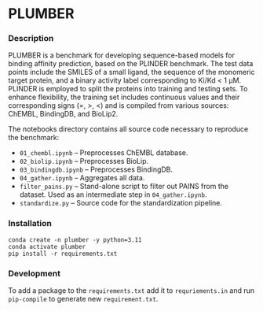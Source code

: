 # PLUMBER
### Description
PLUMBER is a benchmark for developing sequence-based models for binding affinity prediction, based on the PLINDER benchmark. The test data points include the SMILES of a small ligand, the sequence of the monomeric target protein, and a binary activity label corresponding to Ki/Kd < 1 μM. PLINDER is employed to split the proteins into training and testing sets. To enhance flexibility, the training set includes continuous values and their corresponding signs (=, >, <) and is compiled from various sources: ChEMBL, BindingDB, and BioLip2.

The notebooks directory contains all source code necessary to reproduce the benchmark:
- `01_chembl.ipynb` – Preprocesses ChEMBL database.
- `02_biolip.ipynb` – Preprocesses BioLip.
- `03_bindingdb.ipynb` – Preprocesses BindingDB.
- `04_gather.ipynb` – Aggregates all data.
- `filter_pains.py` – Stand-alone script to filter out PAINS from the dataset. Used as an intermediate step in `04_gather.ipynb`.
- `standardize.py` – Source code for the standardization pipeline.

### Installation
```
conda create -n plumber -y python=3.11
conda activate plumber
pip install -r requirements.txt
```

### Development
To add a package to the `requirements.txt` add it to `requriements.in` and run `pip-compile` to generate new `requirement.txt`.